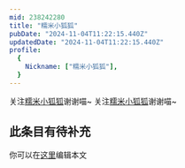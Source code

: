 ```yaml
---
mid: 238242280
title: "糯米小狐狐"
pubDate: "2024-11-04T11:22:15.440Z"
updatedDate: "2024-11-04T11:22:15.440Z"
profile:
  {
    Nickname: ["糯米小狐狐"],
  }
---
```


关注[糯米小狐狐](https://space.bilibili.com/238242280)谢谢喵~ 关注[糯米小狐狐](https://space.bilibili.com/238242280)谢谢喵~

## 此条目有待补充
你可以在[这里](https://github.com/Yuhanawa/VTuber.ICU/edit/master/src/content/v/糯米小狐狐/index.md)编辑本文
